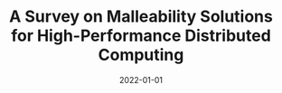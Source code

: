 ---
title: "A Survey on Malleability Solutions for High-Performance Distributed Computing"
collection: publications
permalink: /publication/2022-01-01-A-Survey-on-Malleability-Solutions-for-High-Performance-Distributed-Computing
type: "journal"
excerpt: 'Number: 10 Publisher: Multidisciplinary Digital Publishing Institute'
date: 2022-01-01
venue: '<em>Applied Sciences</em>(12), pp. 5231'
paperurl: 'https://www.mdpi.com/2076-3417/12/10/5231'
citation: ' J. Aliaga,  M. Castillo,  <strong>S. Iserte</strong>,  I. Martín-Álvarez, and  R. Mayo, &quot;A Survey on Malleability Solutions for High-Performance Distributed Computing.&quot; <em>Applied Sciences</em>(12), pp. 5231, Jan. 2022. ISSN: 2076-3417.'
---
